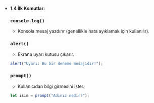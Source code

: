 - **1.4 İlk Komutlar:**
    
    ### `console.log()`
    
    - Konsola mesaj yazdırır (genellikle hata ayıklamak için kullanılır).
    
    ### `alert()`
    
    - Ekrana uyarı kutusu çıkarır.
    
    ```jsx
    alert("Uyarı: Bu bir deneme mesajıdır!");
    ```
    
    ### `prompt()`
    
    - Kullanıcıdan bilgi girmesini ister.
    
    ```jsx
    let isim = prompt("Adınız nedir?");
    ```
